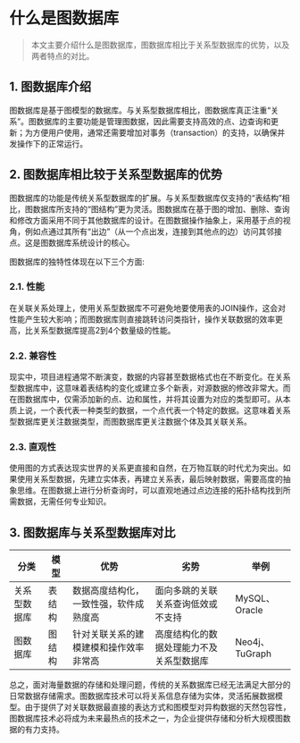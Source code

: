 # 什么是图数据库

> 本文主要介绍什么是图数据库，图数据库相比于关系型数据库的优势，以及两者特点的对比。

## 1. 图数据库介绍

图数据库是基于图模型的数据库。与关系型数据库相比，图数据库真正注重“关系”。图数据库的主要功能是管理图数据，因此需要支持高效的点、边查询和更新；为方便用户使用，通常还需要增加对事务（transaction）的支持，以确保并发操作下的正常运行。

## 2. 图数据库相比较于关系型数据库的优势

图数据库的功能是传统关系型数据库的扩展。与关系型数据库仅支持的“表结构”相比，图数据库所支持的“图结构”更为灵活。图数据库在基于图的增加、删除、查询和修改方面采用不同于其他数据库的设计。在图数据操作抽象上，采用基于点的视角，例如点通过其所有“出边”（从一个点出发，连接到其他点的边）访问其邻接点。这是图数据库系统设计的核心。

图数据库的独特性体现在以下三个方面:

### 2.1. 性能

在关联关系处理上，使用关系型数据库不可避免地要使用表的JOIN操作，这会对性能产生较大影响；而图数据库则直接跳转访问类指针，操作关联数据的效率更高，比关系型数据库提高2到4个数量级的性能。

### 2.2. 兼容性

现实中，项目进程通常不断演变，数据的内容甚至数据格式也在不断变化。在关系型数据库中，这意味着表结构的变化或建立多个新表，对源数据的修改非常大。而在图数据库中，仅需添加新的点、边和属性，并将其设置为对应的类型即可。从本质上说，一个表代表一种类型的数据，一个点代表一个特定的数据。这意味着关系型数据库更关注数据类型，而图数据库更关注数据个体及其关联关系。

### 2.3. 直观性

使用图的方式表达现实世界的关系更直接和自然，在万物互联的时代尤为突出。如果使用关系型数据，先建立实体表，再建立关系表，最后映射数据，需要高度的抽象思维。在图数据上进行分析查询时，可以直观地通过点边连接的拓扑结构找到所需数据，无需任何专业知识。

## 3. 图数据库与关系型数据库对比

| 分类         | 模型   | 优势                                   | 劣势                                     | 举例           |
| ------------ | ------ | -------------------------------------- | ---------------------------------------- | -------------- |
| 关系型数据库 | 表结构 | 数据高度结构化，一致性强，软件成熟度高 | 面向多跳的关联关系查询低效或不支持       | MySQL、Oracle  |
| 图数据库     | 图结构 | 针对关联关系的建模建模和操作效率非常高 | 高度结构化的数据处理能力不及关系型数据库 | Neo4j、TuGraph |

总之，面对海量数据的存储和处理问题，传统的关系数据库已经无法满足大部分的日常数据存储需求。图数据库技术可以将关系信息存储为实体，灵活拓展数据模型。由于提供了对关联数据最直接的表达方式和图模型对异构数据的天然包容性，图数据库技术必将成为未来最热点的技术之一，为企业提供存储和分析大规模图数据的有力支持。